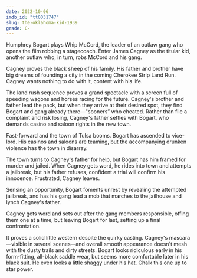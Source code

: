 ```yaml
---
date: 2022-10-06
imdb_id: "tt0031747"
slug: the-oklahoma-kid-1939
grade: C-
---
```


Humphrey Bogart plays Whip McCord, the leader of an outlaw gang who opens the film robbing a stagecoach. Enter James Cagney as the titular kid, another outlaw who, in turn, robs McCord and his gang.

<!-- end -->

Cagney proves the black sheep of his family. His father and brother have big dreams of founding a city in the coming Cherokee Strip Land Run. Cagney wants nothing to do with it, content with his life.

The land rush sequence proves a grand spectacle with a screen full of speeding wagons and horses racing for the future. Cagney's brother and father lead the pack, but when they arrive at their desired spot, they find Bogart and gang already there—"sooners” who cheated. Rather than file a complaint and risk losing, Cagney's father settles with Bogart, who demands casino and saloon rights in the new town.

Fast-forward and the town of Tulsa booms. Bogart has ascended to vice-lord. His casinos and saloons are teaming, but the accompanying drunken violence has the town in disarray.

The town turns to Cagney's father for help, but Bogart has him framed for murder and jailed. When Cagney gets word, he rides into town and attempts a jailbreak, but his father refuses, confident a trial will confirm his innocence. Frustrated, Cagney leaves.

Sensing an opportunity, Bogart foments unrest by revealing the attempted jailbreak, and has his gang lead a mob that marches to the jailhouse and lynch Cagney's father.

Cagney gets word and sets out after the gang members responsible, offing them one at a time, but leaving Bogart for last, setting up a final confrontation.

It proves a solid little western despite the quirky casting. Cagney's mascara—visible in several scenes—and overall smooth appearance doesn't mesh with the dusty trails and dirty streets. Bogart looks ridiculous early in his form-fitting, all-black saddle wear, but seems more comfortable later in his black suit. He even looks a little shaggy under his hat. Chalk this one up to star power.
